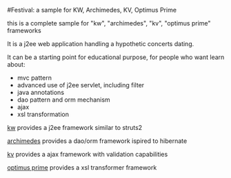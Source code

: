 #Festival: a sample for KW, Archimedes, KV, Optimus Prime

this is a complete sample for "kw", "archimedes", "kv", "optimus prime" frameworks

It is a j2ee web application handling a hypothetic concerts dating.

It can be a starting point for educational purpose, for people who want learn about:

*  mvc pattern
*  advanced use of j2ee servlet, including filter
*  java annotations
*  dao pattern and orm mechanism
*  ajax
*  xsl transformation


[kw](../../../kw)
provides a j2ee framework similar to struts2

[archimedes](../../../archimedes)
provides a dao/orm framework ispired to hibernate

[kv](../../../kv)
provides a ajax framework with validation capabilities

[optimus prime](../../../optimus_prime)
provides a xsl transformer framework 
